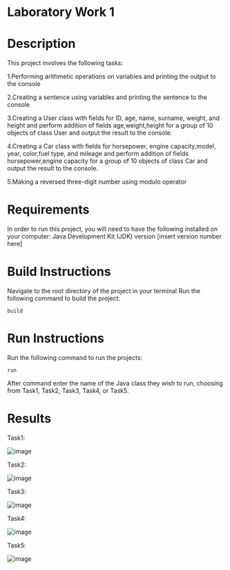 # Laboratory Work 1

# Description
This project involves the following tasks:
 
 1.Performing arithmetic operations on variables and printing the output to the console

2.Creating a sentence using variables and printing the sentence to the console

3.Creating a User class with fields for ID, age, name, surname, weight, and height and perform addition of fields age,weight,height for a group of 10 objects of class User and output the result to the console.

4.Creating a Car class with fields for horsepower, engine capacity,model, year, color,fuel type, and mileage and perform addition of fields horsepower,engine capacity for a group of 10 objects of class Car and output the result to the console.

5.Making  a reversed three-digit number using modulo operator 

# Requirements
In order to run this project, you will need to have the following installed on your computer:
Java Development Kit (JDK) version [insert version number here]

# Build Instructions

Navigate to the root directory of the project in your terminal
Run the following command to build  the project: 
```
build
```

# Run Instructions
Run the following command to run the projects:
```
run
```
After command enter the name of the Java class they wish to run, choosing from Task1, Task2, Task3, Task4, or Task5.
# Results 
Task1:

![image](https://user-images.githubusercontent.com/102486554/224569536-23b61acf-3825-44d7-9631-e8fc46b78a19.png)

Task2:

![image](https://user-images.githubusercontent.com/102486554/224569574-bee26b7b-e9e4-4fb8-98cf-ee6d822a7c57.png)

Task3:

![image](https://user-images.githubusercontent.com/102486554/224569674-4817cc38-57b4-4fc7-ad75-8cc0cb2f4825.png)

Task4:

![image](https://user-images.githubusercontent.com/102486554/224569739-0db32221-8e97-49b2-bbf0-18075f5c2b14.png)

Task5:

![image](https://user-images.githubusercontent.com/102486554/224569701-ae44446e-70cb-41c7-af3d-2d190b8a6421.png)
